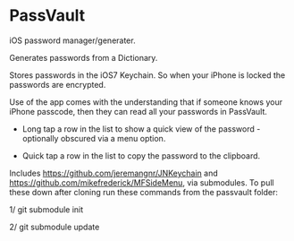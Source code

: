 PassVault
=========

iOS password manager/generater.

Generates passwords from a Dictionary.

Stores passwords in the iOS7 Keychain. So when your iPhone is locked the passwords are encrypted.

Use of the app comes with the understanding that if someone knows your iPhone passcode, then they can read all your passwords in PassVault.

- Long tap a row in the list to show a quick view of the password - optionally obscured via a menu option.

- Quick tap a row in the list to copy the password to the clipboard.

Includes https://github.com/jeremangnr/JNKeychain and https://github.com/mikefrederick/MFSideMenu, via submodules. To pull these down after cloning run these commands from the passvault folder:

1/ git submodule init

2/ git submodule update
